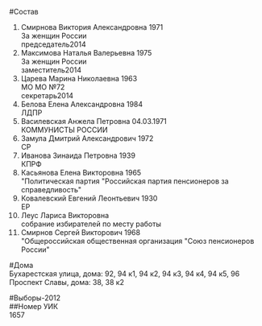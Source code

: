 #Состав  
1. Смирнова Виктория Александровна 1971  
    За женщин России  
    председатель2014  
2. Максимова Наталья Валерьевна 1975  
    За женщин России  
    заместитель2014  
3. Царева Марина Николаевна 1963  
    МО МО №72  
    секретарь2014  
4. Белова Елена Александровна 1984  
    ЛДПР  
5. Василевская Анжела Петровна 04.03.1971   
    КОММУНИСТЫ РОССИИ  
6. Замула Дмитрий Александрович 1972  
    СР  
7. Иванова Зинаида Петровна 1939  
    КПРФ  
8. Касьянова Елена Викторовна 1965  
    "Политическая партия "Российская партия пенсионеров за справедливость"  
9. Ковалевский Евгений Леонтьевич 1930  
    ЕР  
10. Леус Лариса Викторовна  
    собрание избирателей по месту работы  
11. Смирнов Сергей Викторович 1968  
    "Общероссийская общественная организация "Союз пенсионеров России"  
  
#Дома  
Бухарестская улица, дома: 92, 94 к1, 94 к2, 94 к3, 94 к4, 94 к5, 96 Проспект Славы, дома: 38, 38 к2  
  
#Выборы-2012  
##Номер УИК  
1657  
